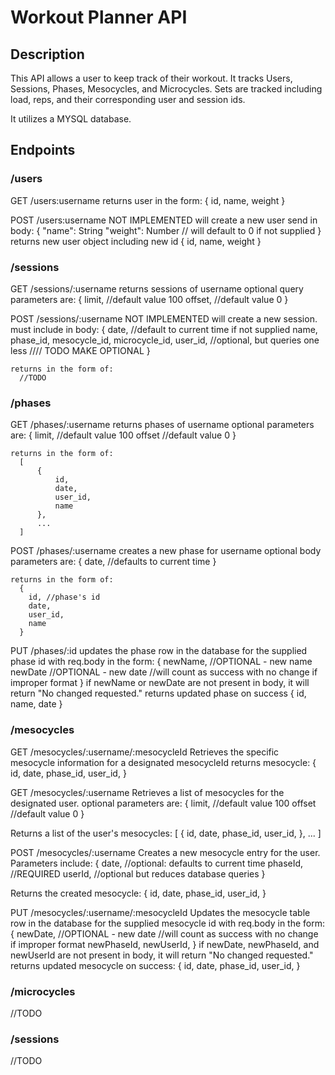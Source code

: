 # Workout Planner API

## Description

This API allows a user to keep track of their workout. It tracks Users, Sessions, Phases, Mesocycles, and Microcycles. Sets are tracked including load, reps, and their corresponding user and session ids.

It utilizes a MYSQL database.

## Endpoints

### /users

GET
/users:username
returns user in the form:
{
id,
name,
weight
}

POST
/users:username
NOT IMPLEMENTED
will create a new user
send in body:
{
"name": String
"weight": Number // will default to 0 if not supplied
}
returns new user object including new id
{
id,
name,
weight
}

### /sessions

GET
/sessions/:username
returns sessions of username
optional query parameters are:
{
limit, //default value 100
offset, //default value 0
}

POST
/sessions/:username
NOT IMPLEMENTED
will create a new session.
must include in body:
{
date, //default to current time if not supplied
name,
phase_id,
mesocycle_id,
microcycle_id,
user_id, //optional, but queries one less //// TODO MAKE OPTIONAL
}

    returns in the form of:
      //TODO

### /phases

GET
/phases/:username
returns phases of username
optional parameters are:
{
limit, //default value 100
offset //default value 0
}

    returns in the form of:
      [
          {
              id,
              date,
              user_id,
              name
          },
          ...
      ]

POST
/phases/:username
creates a new phase for username
optional body parameters are:
{
date, //defaults to current time
}

    returns in the form of:
      {
        id, //phase's id
        date,
        user_id,
        name
      }

PUT
/phases/:id
updates the phase row in the database for the supplied phase id with req.body in the form:
{
newName, //OPTIONAL - new name
newDate //OPTIONAL - new date //will count as success with no change if improper format
}
if newName or newDate are not present in body, it will return "No changed requested."
returns updated phase on success
{
id,
name,
date
}

### /mesocycles

GET
/mesocycles/:username/:mesocycleId
Retrieves the specific mesocycle information for a designated mesocycleId
returns mesocycle:
{
id,
date,
phase_id,
user_id,
}

GET
/mesocycles/:username
Retrieves a list of mesocycles for the designated user.
optional parameters are:
{
limit, //default value 100
offset //default value 0
}

Returns a list of the user's mesocycles:
[
{
id,
date,
phase_id,
user_id,
},
...
]

POST
/mesocycles/:username
Creates a new mesocycle entry for the user.
Parameters include:
{
date, //optional: defaults to current time
phaseId, //REQUIRED
userId, //optional but reduces database queries
}

Returns the created mesocycle:
{
id,
date,
phase_id,
user_id,
}

PUT
/mesocycles/:username/:mesocycleId
Updates the mesocycle table row in the database for the supplied mesocycle id with req.body in the form:
{
newDate, //OPTIONAL - new date //will count as success with no change if improper format
newPhaseId,
newUserId,
}
if newDate, newPhaseId, and newUserId are not present in body, it will return "No changed requested."
returns updated mesocycle on success:
{
id,
date,
phase_id,
user_id,
}

### /microcycles

//TODO

### /sessions

//TODO
